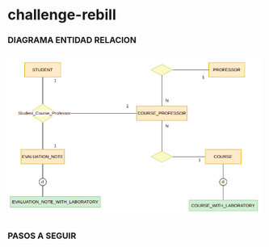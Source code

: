 # challenge-rebill

### DIAGRAMA ENTIDAD RELACION
![alt text](https://github.com/joseampuero/challenge-rebill/blob/main/img/der-challenge.png?raw=true)

### PASOS A SEGUIR